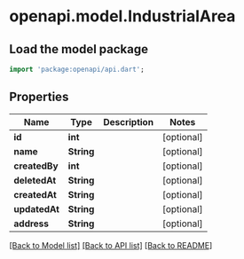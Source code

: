 # openapi.model.IndustrialArea

## Load the model package
```dart
import 'package:openapi/api.dart';
```

## Properties
Name | Type | Description | Notes
------------ | ------------- | ------------- | -------------
**id** | **int** |  | [optional] 
**name** | **String** |  | [optional] 
**createdBy** | **int** |  | [optional] 
**deletedAt** | **String** |  | [optional] 
**createdAt** | **String** |  | [optional] 
**updatedAt** | **String** |  | [optional] 
**address** | **String** |  | [optional] 

[[Back to Model list]](../README.md#documentation-for-models) [[Back to API list]](../README.md#documentation-for-api-endpoints) [[Back to README]](../README.md)



